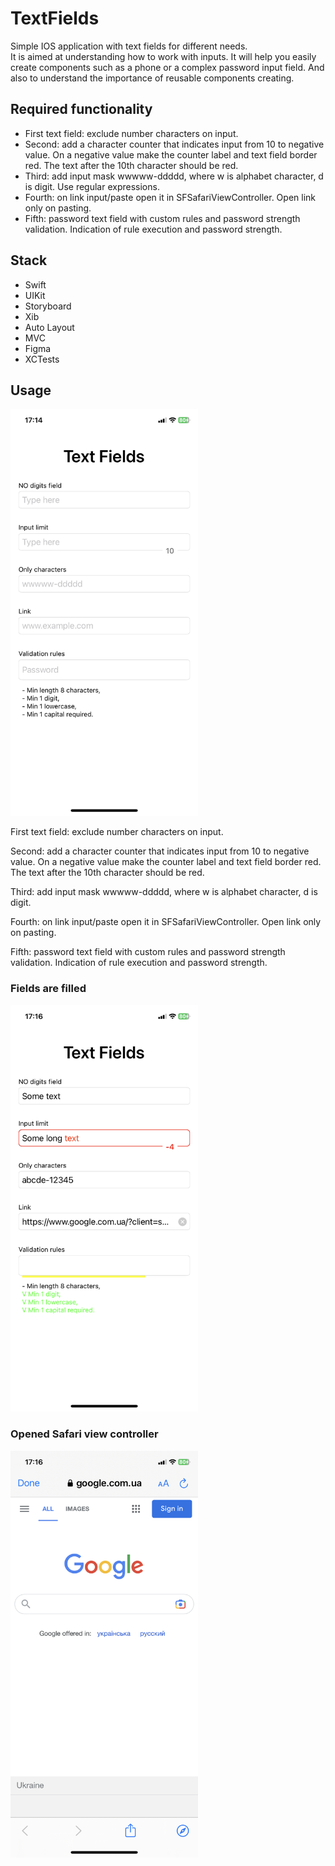 # TextFields

Simple IOS application with text fields for different needs. \
It is aimed at understanding how to work with inputs. It will help you easily create components such as a phone or a complex password input field. And also to understand the importance of reusable components creating.

## Required functionality
- First text field: exclude number characters on input. 
- Second: add a character counter that indicates input from 10 to negative value. On a negative value make the counter label and text field border red. The text after the 10th character should be red.
- Third: add input mask wwwww-ddddd, where w is alphabet character, d is digit. Use regular expressions.
- Fourth: on link input/paste open it in SFSafariViewController. Open link only on pasting.
- Fifth: password text field with custom rules and password strength validation. Indication of rule execution and password strength.

## Stack
- Swift
- UIKit
- Storyboard 
- Xib
- Auto Layout
- MVC
- Figma
- XCTests

## Usage

<img src="https://github.com/DmytroHorodyskyi/Textfields/blob/main/Screenshots/Empty%20fields.PNG" width="300" >

First text field: exclude number characters on input. 

Second: add a character counter that indicates input from 10 to negative value. On a negative value make the counter label and text field border red.
The text after the 10th character should be red.

Third: add input mask wwwww-ddddd, where w is alphabet character, d is digit.

Fourth: on link input/paste open it in SFSafariViewController.
Open link only on pasting.

Fifth: password text field with custom rules and password strength validation. Indication of rule execution and password strength.

### Fields are filled
<img src="https://github.com/DmytroHorodyskyi/Textfields/blob/main/Screenshots/Filled%20fields.PNG" width="300" >

### Opened Safari view controller
<img src="https://github.com/DmytroHorodyskyi/Textfields/blob/main/Screenshots/Safari%20open%20link.PNG" width="300" >
